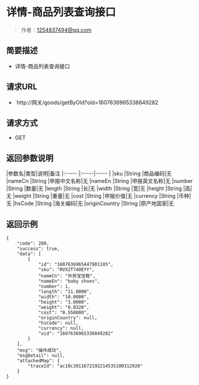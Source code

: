 # 详情-商品列表查询接口

> 作者：1254837494@qq.com

## 简要描述

- 详情-商品列表查询接口

## 请求URL
- `http://网关/goods/getByOId?oId=1607636965338849282
  
## 请求方式
- GET


## 返回参数说明

|参数名|类型|说明|备注
|:-----  |:-----|-----                  |
|sku |String   |商品编码|无
|nameCn |String   |申报中文名称|无
|nameEn |String   |申报英文名称|无
|number |String   |数量|无
|length |String   |长|无
|width |String   |宽|无
|height |String   |高|无
|weight |String   |重量|无
|cost |String   |申报价值|无
|currency |String   |币种|无
|hsCode |String   |海关编码|无
|originCountry |String   |原产地国家|无
## 返回示例 

``` 
{
    "code": 200,
    "success": true,
    "data": [
        {
            "id": "1607636965447901185",
            "sku": "RVX2T740EYY",
            "nameCn": "外贸宝宝鞋",
            "nameEn": "baby shoes",
            "number": 1,
            "length": "11.0000",
            "width": "10.0000",
            "height": "3.0000",
            "weight": "0.0320",
            "cost": "0.550000",
            "originCountry": null,
            "hsCode": null,
            "currency": null,
            "oid": "1607636965338849282"
        }
    ],
    "msg": "操作成功",
    "msgDetail": null,
    "attachedMap": {
        "traceId": "ac10c3011672192214535100312920"
    }
}
```